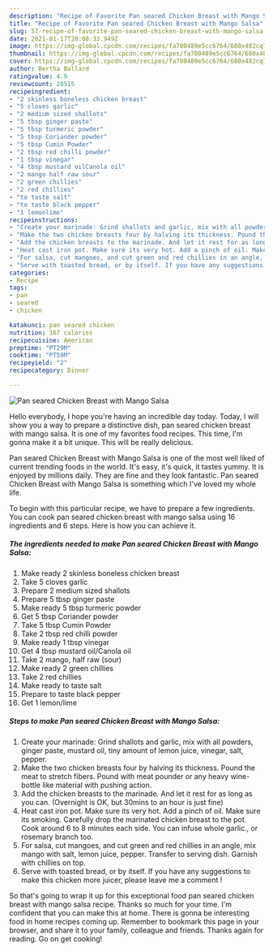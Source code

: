 ```yaml
---
description: "Recipe of Favorite Pan seared Chicken Breast with Mango Salsa"
title: "Recipe of Favorite Pan seared Chicken Breast with Mango Salsa"
slug: 57-recipe-of-favorite-pan-seared-chicken-breast-with-mango-salsa
date: 2021-01-17T20:08:33.949Z
image: https://img-global.cpcdn.com/recipes/fa700489e5cc6764/680x482cq70/pan-seared-chicken-breast-with-mango-salsa-recipe-main-photo.jpg
thumbnail: https://img-global.cpcdn.com/recipes/fa700489e5cc6764/680x482cq70/pan-seared-chicken-breast-with-mango-salsa-recipe-main-photo.jpg
cover: https://img-global.cpcdn.com/recipes/fa700489e5cc6764/680x482cq70/pan-seared-chicken-breast-with-mango-salsa-recipe-main-photo.jpg
author: Bertha Ballard
ratingvalue: 4.9
reviewcount: 28515
recipeingredient:
- "2 skinless boneless chicken breast"
- "5 cloves garlic"
- "2 medium sized shallots"
- "5 tbsp ginger paste"
- "5 tbsp turmeric powder"
- "5 tbsp Coriander powder"
- "5 tbsp Cumin Powder"
- "2 tbsp red chilli powder"
- "1 tbsp vinegar"
- "4 tbsp mustard oilCanola oil"
- "2 mango half raw sour"
- "2 green chillies"
- "2 red chillies"
- "to taste salt"
- "to taste black pepper"
- "1 lemonlime"
recipeinstructions:
- "Create your marinade: Grind shallots and garlic, mix with all powders, ginger paste, mustard oil, tiny amount of lemon juice, vinegar, salt, pepper."
- "Make the two chicken breasts four by halving its thickness. Pound the meat to stretch fibers. Pound with meat pounder or any heavy wine-bottle like material with pushing action."
- "Add the chicken breasts to the marinade. And let it rest for as long as you can. (Overnight is OK, but 30mins to an hour is just fine)"
- "Heat cast iron pot. Make sure its very hot. Add a pinch of oil. Make sure its smoking. Carefully drop the marinated chicken breast to the pot. Cook around 6 to 8 minutes each side. You can infuse whole garlic., or rosemary branch too."
- "For salsa, cut mangoes, and cut green and red chillies in an angle, mix mango with salt, lemon juice, pepper. Transfer to serving dish. Garnish with chillies on top."
- "Serve with toasted bread, or by itself. If you have any suggestions to make this chicken more juicer, please leave me a comment !"
categories:
- Recipe
tags:
- pan
- seared
- chicken

katakunci: pan seared chicken 
nutrition: 167 calories
recipecuisine: American
preptime: "PT29M"
cooktime: "PT59M"
recipeyield: "2"
recipecategory: Dinner

---
```



![Pan seared Chicken Breast with Mango Salsa](https://img-global.cpcdn.com/recipes/fa700489e5cc6764/680x482cq70/pan-seared-chicken-breast-with-mango-salsa-recipe-main-photo.jpg)

Hello everybody, I hope you're having an incredible day today. Today, I will show you a way to prepare a distinctive dish, pan seared chicken breast with mango salsa. It is one of my favorites food recipes. This time, I'm gonna make it a bit unique. This will be really delicious.

Pan seared Chicken Breast with Mango Salsa is one of the most well liked of current trending foods in the world. It's easy, it's quick, it tastes yummy. It is enjoyed by millions daily. They are fine and they look fantastic. Pan seared Chicken Breast with Mango Salsa is something which I've loved my whole life.




To begin with this particular recipe, we have to prepare a few ingredients. You can cook pan seared chicken breast with mango salsa using 16 ingredients and 6 steps. Here is how you can achieve it.

<!--inarticleads1-->

##### The ingredients needed to make Pan seared Chicken Breast with Mango Salsa:

1. Make ready 2 skinless boneless chicken breast
1. Take 5 cloves garlic
1. Prepare 2 medium sized shallots
1. Prepare 5 tbsp ginger paste
1. Make ready 5 tbsp turmeric powder
1. Get 5 tbsp Coriander powder
1. Take 5 tbsp Cumin Powder
1. Take 2 tbsp red chilli powder
1. Make ready 1 tbsp vinegar
1. Get 4 tbsp mustard oil/Canola oil
1. Take 2 mango, half raw (sour)
1. Make ready 2 green chillies
1. Take 2 red chillies
1. Make ready to taste salt
1. Prepare to taste black pepper
1. Get 1 lemon/lime




<!--inarticleads2-->

##### Steps to make Pan seared Chicken Breast with Mango Salsa:

1. Create your marinade: Grind shallots and garlic, mix with all powders, ginger paste, mustard oil, tiny amount of lemon juice, vinegar, salt, pepper.
1. Make the two chicken breasts four by halving its thickness. Pound the meat to stretch fibers. Pound with meat pounder or any heavy wine-bottle like material with pushing action.
1. Add the chicken breasts to the marinade. And let it rest for as long as you can. (Overnight is OK, but 30mins to an hour is just fine)
1. Heat cast iron pot. Make sure its very hot. Add a pinch of oil. Make sure its smoking. Carefully drop the marinated chicken breast to the pot. Cook around 6 to 8 minutes each side. You can infuse whole garlic., or rosemary branch too.
1. For salsa, cut mangoes, and cut green and red chillies in an angle, mix mango with salt, lemon juice, pepper. Transfer to serving dish. Garnish with chillies on top.
1. Serve with toasted bread, or by itself. If you have any suggestions to make this chicken more juicer, please leave me a comment !




So that's going to wrap it up for this exceptional food pan seared chicken breast with mango salsa recipe. Thanks so much for your time. I'm confident that you can make this at home. There is gonna be interesting food in home recipes coming up. Remember to bookmark this page in your browser, and share it to your family, colleague and friends. Thanks again for reading. Go on get cooking!
